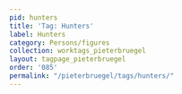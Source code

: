 ```yaml
---
pid: hunters
title: 'Tag: Hunters'
label: Hunters
category: Persons/figures
collection: worktags_pieterbruegel
layout: tagpage_pieterbruegel
order: '085'
permalink: "/pieterbruegel/tags/hunters/"
---
```

